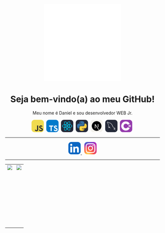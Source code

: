 <div align="center">
    <img width="250" title="Logo" src="Logo DC.png"/>
<div>

# Seja bem-vindo(a) ao meu GitHub! 

Meu nome é Daniel e sou desenvolvedor WEB Jr.

<div>
  <img src="JavaScript.svg" title="JavaScript" width="40px" height="40px" alt="JavaScript">&nbsp;
  <img src="TypeScript.svg" title="TypeScript" width="40px" height="40px" alt="TypeScript">&nbsp;
  <img src="React-Dark.svg" title="React" width="40px" height="40px" alt="React">&nbsp;
  <img src="Python-Dark.svg" title="Python" width="40px" height="40px" alt="Python">&nbsp;
  <img src="NextJS-Light.svg" title="Next.js" width="40px" height="40px" alt="Next.js">&nbsp;
  <img src="MySQL-Dark.svg" title="MySQL" width="40px" height="40px" alt="MySQL">&nbsp;
  <img src="CS.svg" title="C#" width="40px" height="40px" alt="C#">&nbsp;
</div>

----

<div id="badge">

<a href="https://www.linkedin.com/in/danielcampillor/">
    <img src="LinkedIn.svg" alt="Linkedin" width="" height="40">
</a>&nbsp;

<a href="[https://www.linkedin.com/in/danielcampillor/](https://www.instagram.com/dcampillo_/)">
    <img src="Instagram.svg" alt="Instagram" width="" height="40">
</a>
  
</div>

---
<table style="border= 0px solid;">
<tr>

<td>
   <img height="200em" align="left" src="https://github-readme-stats.vercel.app/api/top-langs/?username=dcampillo05&layout=compact&theme=transparent" /> 
</td>

<td>
    <img height="200em" align="right" src="https://github-readme-stats.vercel.app/api/?username=dcampillo05&show_icons=true&theme=transparent&count_private=true" />
</td>
    
</tr>

</table>







